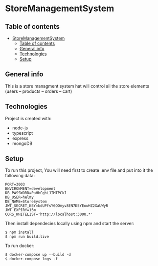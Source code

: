 # StoreManagementSystem

## Table of contents

- [StoreManagementSystem](#storemanagementsystem)
  - [Table of contents](#table-of-contents)
  - [General info](#general-info)
  - [Technologies](#technologies)
  - [Setup](#setup)

## General info

This is a store managment system hat will control all the store elements
(users – products – orders – cart)

## Technologies

Project is created with:

- node-js
- typescript
- express
- mongoDB

## Setup

To run this project, You will need first to create .env file and put into it the following data:

```
PORT=3003
ENVIRONMENT=development
DB_PASSWORD=PaHbCghLJIMTPCkI
DB_USER=helmy
DB_NAME=StoreSystem
JWT_SECRET_KEY=bdUPfsY6OOmyv8EN7K5YEowHZ2XaUWyR
JWT_EXPIRY=15m
CORS_WHITELIST='http://localhost:3000,*'
```

Then install dependecies locally using npm and start the server:

```
$ npm install
$ npm run build:live
```

To run docker:

```
$ docker-compose up --build -d
$ docker-compose logs -f
```
